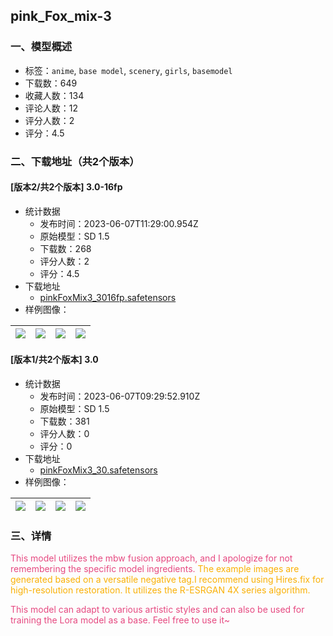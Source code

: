 ## pink_Fox_mix-3
### 一、模型概述

- 标签：`anime`, `base model`, `scenery`, `girls`, `basemodel`
- 下载数：649
- 收藏人数：134
- 评论人数：12
- 评分人数：2
- 评分：4.5

### 二、下载地址（共2个版本）

#### [版本2/共2个版本] 3.0-16fp

- 统计数据
  - 发布时间：2023-06-07T11:29:00.954Z
  - 原始模型：SD 1.5
  - 下载数：268
  - 评分人数：2
  - 评分：4.5
- 下载地址
  - [pinkFoxMix3_3016fp.safetensors](https://civitai.com/api/download/models/90947)
- 样例图像：

| <img src="https://image.civitai.com/xG1nkqKTMzGDvpLrqFT7WA/1e948627-12d3-4ee2-8f2a-33f3710b54d4/width=450/1060462.jpeg" /> | <img src="https://image.civitai.com/xG1nkqKTMzGDvpLrqFT7WA/73aabe09-f858-4afd-997c-20a968167e96/width=450/1060463.jpeg" /> | <img src="https://image.civitai.com/xG1nkqKTMzGDvpLrqFT7WA/10b15bb7-6f5c-42ad-b945-223f3ef39032/width=450/1060464.jpeg" /> | <img src="https://image.civitai.com/xG1nkqKTMzGDvpLrqFT7WA/dec30e00-27b6-4afd-ae35-4c1d5f359268/width=450/1060474.jpeg" /> |
| ---- | ---- | ---- | ---- |

#### [版本1/共2个版本] 3.0

- 统计数据
  - 发布时间：2023-06-07T09:29:52.910Z
  - 原始模型：SD 1.5
  - 下载数：381
  - 评分人数：0
  - 评分：0
- 下载地址
  - [pinkFoxMix3_30.safetensors](https://civitai.com/api/download/models/87169)
- 样例图像：

| <img src="https://image.civitai.com/xG1nkqKTMzGDvpLrqFT7WA/68f0c30f-04f5-42f4-93b4-da9ba2ea5d0a/width=450/1004788.jpeg" /> | <img src="https://image.civitai.com/xG1nkqKTMzGDvpLrqFT7WA/f6ebe25a-7f0b-43c9-8384-ecf7eb817c28/width=450/997353.jpeg" /> | <img src="https://image.civitai.com/xG1nkqKTMzGDvpLrqFT7WA/89bd6459-df29-4540-83ad-80026d54bf79/width=450/996685.jpeg" /> | <img src="https://image.civitai.com/xG1nkqKTMzGDvpLrqFT7WA/e387681d-c5b8-4e50-a74c-1e52dd4c1dad/width=450/996751.jpeg" /> |
| ---- | ---- | ---- | ---- |


### 三、详情
<p><span style="color:rgb(230, 73, 128)">This model utilizes the mbw fusion approach, and I apologize for not remembering the specific model ingredients. </span><span style="color:#fab005">The example images are generated based on a versatile negative tag.I recommend using Hires.fix for high-resolution restoration. It utilizes the R-ESRGAN 4X series algorithm.</span></p><p><span style="color:rgb(230, 73, 128)">This model can adapt to various artistic styles and can also be used for training the Lora model as a base. Feel free to use it~</span></p>